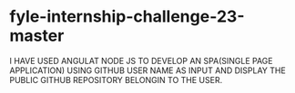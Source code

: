 # fyle-internship-challenge-23-master
I HAVE USED ANGULAT NODE JS TO DEVELOP AN SPA(SINGLE PAGE APPLICATION) USING GITHUB USER NAME AS INPUT AND DISPLAY THE PUBLIC GITHUB REPOSITORY  BELONGIN TO THE USER.
